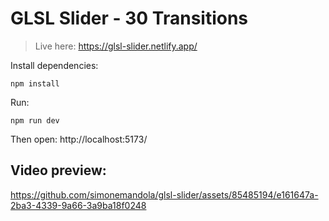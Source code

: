 # GLSL Slider - 30 Transitions

>Live here: https://glsl-slider.netlify.app/

Install dependencies:
```
npm install
```

Run:
```
npm run dev
```
Then open:
http://localhost:5173/

## Video preview:




https://github.com/simonemandola/glsl-slider/assets/85485194/e161647a-2ba3-4339-9a66-3a9ba18f0248


